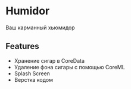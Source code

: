 # Humidor    

Ваш карманный хьюмидор

## Features

- Хранение сигар в  CoreData 
- Удаление фона сигары с помощью CoreML
- Splash Screen
- Верстка кодом
